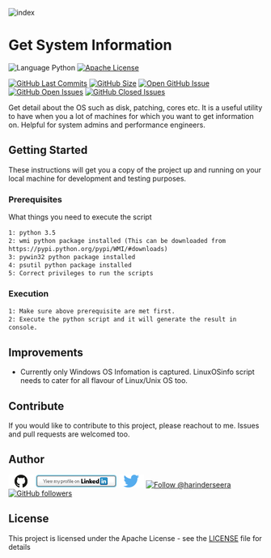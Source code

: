 ![index](https://github.com/hseera/getOSInfo/blob/main/images/SystemInfo.PNG)

# Get System Information
![Language Python](https://img.shields.io/badge/%20Language-python-blue.svg) [![Apache License](http://img.shields.io/badge/License-Apache-blue.png)](LICENSE)

[![GitHub Last Commits](https://img.shields.io/github/last-commit/hseera/get-system-information.svg)](https://github.com/hseera/get-system-information/commits/) [![GitHub Size](https://img.shields.io/github/repo-size/hseera/get-system-information.svg)](https://github.com/hseera/get-system-information/)
[![Open GitHub Issue](https://img.shields.io/badge/Open-Incident-brightgreen.svg)](https://github.com/hseera/get-system-information/issues/new/choose)
[![GitHub Open Issues](https://img.shields.io/github/issues/hseera/get-system-information?color=purple)](https://github.com/hseera/get-system-information/issues?q=is%3Aopen+is%3Aissue)
[![GitHub Closed Issues](https://img.shields.io/github/issues-closed/hseera/get-system-information?color=purple)](https://github.com/hseera/get-system-information/issues?q=is%3Aclosed+is%3Aissue)

Get detail about the OS such as disk, patching, cores etc. It is a useful utility to have when you a lot of machines for which you want to get information on. Helpful for system admins and performance engineers.

## Getting Started

These instructions will get you a copy of the project up and running on your local machine for development and testing purposes.

### Prerequisites

What things you need to execute the script

```
1: python 3.5
2: wmi python package installed (This can be downloaded from https://pypi.python.org/pypi/WMI/#downloads)
3: pywin32 python package installed
4: psutil python package installed
5: Correct privileges to run the scripts
```

### Execution

```
1: Make sure above prerequisite are met first.
2: Execute the python script and it will generate the result in console.
```

## Improvements

* Currently only Windows OS Infomation is captured. LinuxOSinfo script needs to cater for all flavour of Linux/Unix OS too. 

## Contribute

If you would like to contribute to this project, please reachout to me. Issues and pull requests are welcomed too.

## Author
[<img id="github" src="./images/github.png" width="50" a="https://github.com/hseera/">](https://github.com/hseera/)    [<img src="./images/linkedin.png" style="max-width:100%;" >](https://www.linkedin.com/in/hpseera) [<img id="twitter" src="./images/twitter.png" width="50" a="twitter.com/HarinderSeera/">](https://twitter.com/@HarinderSeera) <a href="https://twitter.com/intent/follow?screen_name=harinderseera"> <img src="https://img.shields.io/twitter/follow/harinderseera.svg?label=Follow%20@harinderseera" alt="Follow @harinderseera" /> </a>          [![GitHub followers](https://img.shields.io/github/followers/hseera.svg?style=social&label=Follow&maxAge=2592000)](https://github.com/hseera?tab=followers)

## License

This project is licensed under the Apache License - see the [LICENSE](LICENSE) file for details

